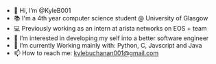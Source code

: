 - 👋 Hi, I’m @KyleB001
- 📚 I'm a 4th year computer science student @ University of Glasgow
- 💻 Previously working as an intern at arista networks on EOS + team
- 👀 I’m interested in developing my self into a better software engineer
- 🌱 I’m currently Working mainly with: Python, C, Javscript and Java 
- 📫 How to reach me: 
  kylebuchanan001@gmail.com

<!---
KyleB001/KyleB001 is a ✨ special ✨ repository because its `README.md` (this file) appears on your GitHub profile.
You can click the Preview link to take a look at your changes.
--->
